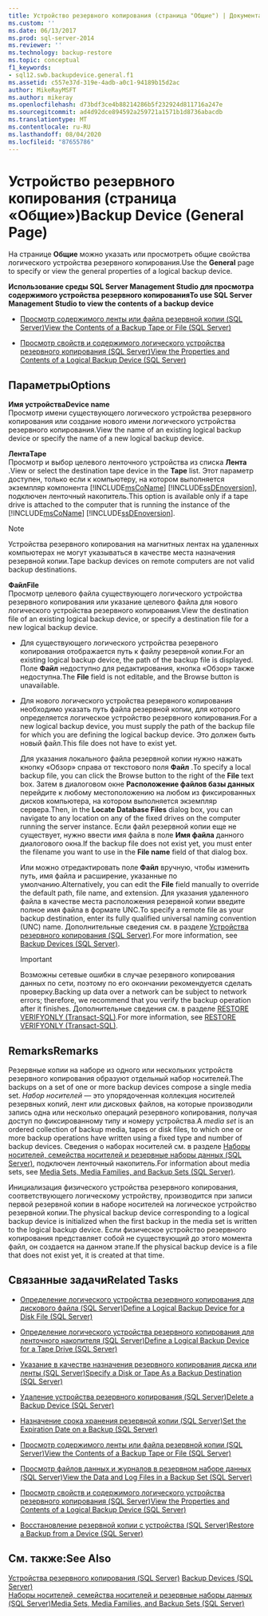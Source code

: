 ```yaml
---
title: Устройство резервного копирования (страница "Общие") | Документация Майкрософт
ms.custom: ''
ms.date: 06/13/2017
ms.prod: sql-server-2014
ms.reviewer: ''
ms.technology: backup-restore
ms.topic: conceptual
f1_keywords:
- sql12.swb.backupdevice.general.f1
ms.assetid: c557e37d-319e-4adb-a0c1-94189b15d2ac
author: MikeRayMSFT
ms.author: mikeray
ms.openlocfilehash: d73bdf3ce4b88214286b5f232924d811716a247e
ms.sourcegitcommit: ad4d92dce894592a259721a1571b1d8736abacdb
ms.translationtype: MT
ms.contentlocale: ru-RU
ms.lasthandoff: 08/04/2020
ms.locfileid: "87655786"
---
```

# <a name="backup-device-general-page"></a><span data-ttu-id="32a3b-102">Устройство резервного копирования (страница «Общие»)</span><span class="sxs-lookup"><span data-stu-id="32a3b-102">Backup Device (General Page)</span></span>
  <span data-ttu-id="32a3b-103">На странице **Общие** можно указать или просмотреть общие свойства логического устройства резервного копирования.</span><span class="sxs-lookup"><span data-stu-id="32a3b-103">Use the **General** page to specify or view the general properties of a logical backup device.</span></span>  
  
 <span data-ttu-id="32a3b-104">**Использование среды SQL Server Management Studio для просмотра содержимого устройства резервного копирования**</span><span class="sxs-lookup"><span data-stu-id="32a3b-104">**To use SQL Server Management Studio to view the contents of a backup device**</span></span>  
  
-   [<span data-ttu-id="32a3b-105">Просмотр содержимого ленты или файла резервной копии (SQL Server)</span><span class="sxs-lookup"><span data-stu-id="32a3b-105">View the Contents of a Backup Tape or File &#40;SQL Server&#41;</span></span>](view-the-contents-of-a-backup-tape-or-file-sql-server.md)  
  
-   [<span data-ttu-id="32a3b-106">Просмотр свойств и содержимого логического устройства резервного копирования (SQL Server)</span><span class="sxs-lookup"><span data-stu-id="32a3b-106">View the Properties and Contents of a Logical Backup Device &#40;SQL Server&#41;</span></span>](view-the-properties-and-contents-of-a-logical-backup-device-sql-server.md)  
  
## <a name="options"></a><span data-ttu-id="32a3b-107">Параметры</span><span class="sxs-lookup"><span data-stu-id="32a3b-107">Options</span></span>  
 <span data-ttu-id="32a3b-108">**Имя устройства**</span><span class="sxs-lookup"><span data-stu-id="32a3b-108">**Device name**</span></span>  
 <span data-ttu-id="32a3b-109">Просмотр имени существующего логического устройства резервного копирования или создание нового имени логического устройства резервного копирования.</span><span class="sxs-lookup"><span data-stu-id="32a3b-109">View the name of an existing logical backup device or specify the name of a new logical backup device.</span></span>  
  
 <span data-ttu-id="32a3b-110">**Лента**</span><span class="sxs-lookup"><span data-stu-id="32a3b-110">**Tape**</span></span>  
 <span data-ttu-id="32a3b-111">Просмотр и выбор целевого ленточного устройства из списка **Лента** .</span><span class="sxs-lookup"><span data-stu-id="32a3b-111">View or select the destination tape device in the **Tape** list.</span></span> <span data-ttu-id="32a3b-112">Этот параметр доступен, только если к компьютеру, на котором выполняется экземпляр компонента [!INCLUDE[msCoName](../../includes/msconame-md.md)] [!INCLUDE[ssDEnoversion](../../includes/ssdenoversion-md.md)], подключен ленточный накопитель.</span><span class="sxs-lookup"><span data-stu-id="32a3b-112">This option is available only if a tape drive is attached to the computer that is running the instance of the [!INCLUDE[msCoName](../../includes/msconame-md.md)] [!INCLUDE[ssDEnoversion](../../includes/ssdenoversion-md.md)].</span></span>  
  
> [!NOTE]  
>  <span data-ttu-id="32a3b-113">Устройства резервного копирования на магнитных лентах на удаленных компьютерах не могут указываться в качестве места назначения резервной копии.</span><span class="sxs-lookup"><span data-stu-id="32a3b-113">Tape backup devices on remote computers are not valid backup destinations.</span></span>  
  
 <span data-ttu-id="32a3b-114">**Файл**</span><span class="sxs-lookup"><span data-stu-id="32a3b-114">**File**</span></span>  
 <span data-ttu-id="32a3b-115">Просмотр целевого файла существующего логического устройства резервного копирования или указание целевого файла для нового логического устройства резервного копирования.</span><span class="sxs-lookup"><span data-stu-id="32a3b-115">View the destination file of an existing logical backup device, or specify a destination file for a new logical backup device.</span></span>  
  
-   <span data-ttu-id="32a3b-116">Для существующего логического устройства резервного копирования отображается путь к файлу резервной копии.</span><span class="sxs-lookup"><span data-stu-id="32a3b-116">For an existing logical backup device, the path of the backup file is displayed.</span></span> <span data-ttu-id="32a3b-117">Поле **Файл** недоступно для редактирования, кнопка «Обзор» также недоступна.</span><span class="sxs-lookup"><span data-stu-id="32a3b-117">The **File** field is not editable, and the Browse button is unavailable.</span></span>  
  
-   <span data-ttu-id="32a3b-118">Для нового логического устройства резервного копирования необходимо указать путь файла резервной копии, для которого определяется логическое устройство резервного копирования.</span><span class="sxs-lookup"><span data-stu-id="32a3b-118">For a new logical backup device, you must supply the path of the backup file for which you are defining the logical backup device.</span></span> <span data-ttu-id="32a3b-119">Это должен быть новый файл.</span><span class="sxs-lookup"><span data-stu-id="32a3b-119">This file does not have to exist yet.</span></span>  
  
     <span data-ttu-id="32a3b-120">Для указания локального файла резервной копии нужно нажать кнопку «Обзор» справа от текстового поля **Файл** .</span><span class="sxs-lookup"><span data-stu-id="32a3b-120">To specify a local backup file, you can click the Browse button to the right of the **File** text box.</span></span> <span data-ttu-id="32a3b-121">Затем в диалоговом окне **Расположение файлов базы данных** перейдите к любому местоположению на любом из фиксированных дисков компьютера, на котором выполняется экземпляр сервера.</span><span class="sxs-lookup"><span data-stu-id="32a3b-121">Then, in the **Locate Database Files** dialog box, you can navigate to any location on any of the fixed drives on the computer running the server instance.</span></span> <span data-ttu-id="32a3b-122">Если файл резервной копии еще не существует, нужно ввести имя файла в поле **Имя файла** данного диалогового окна.</span><span class="sxs-lookup"><span data-stu-id="32a3b-122">If the backup file does not exist yet, you must enter the filename you want to use in the **File name** field of that dialog box.</span></span>  
  
     <span data-ttu-id="32a3b-123">Или можно отредактировать поле **Файл** вручную, чтобы изменить путь, имя файла и расширение, указанные по умолчанию.</span><span class="sxs-lookup"><span data-stu-id="32a3b-123">Alternatively, you can edit the **File** field manually to override the default path, file name, and extension.</span></span> <span data-ttu-id="32a3b-124">Для указания удаленного файла в качестве места расположения резервной копии введите полное имя файла в формате UNC.</span><span class="sxs-lookup"><span data-stu-id="32a3b-124">To specify a remote file as your backup destination, enter its fully qualified universal naming convention (UNC) name.</span></span> <span data-ttu-id="32a3b-125">Дополнительные сведения см. в разделе [Устройства резервного копирования (SQL Server)](backup-devices-sql-server.md).</span><span class="sxs-lookup"><span data-stu-id="32a3b-125">For more information, see [Backup Devices &#40;SQL Server&#41;](backup-devices-sql-server.md).</span></span>  
  
    > [!IMPORTANT]  
    >  <span data-ttu-id="32a3b-126">Возможны сетевые ошибки в случае резервного копирования данных по сети, поэтому по его окончании рекомендуется сделать проверку.</span><span class="sxs-lookup"><span data-stu-id="32a3b-126">Backing up data over a network can be subject to network errors; therefore, we recommend that you verify the backup operation after it finishes.</span></span> <span data-ttu-id="32a3b-127">Дополнительные сведения см. в разделе [RESTORE VERIFYONLY (Transact-SQL)](/sql/t-sql/statements/restore-statements-verifyonly-transact-sql).</span><span class="sxs-lookup"><span data-stu-id="32a3b-127">For more information, see [RESTORE VERIFYONLY &#40;Transact-SQL&#41;](/sql/t-sql/statements/restore-statements-verifyonly-transact-sql).</span></span>  
  
## <a name="remarks"></a><span data-ttu-id="32a3b-128">Remarks</span><span class="sxs-lookup"><span data-stu-id="32a3b-128">Remarks</span></span>  
 <span data-ttu-id="32a3b-129">Резервные копии на наборе из одного или нескольких устройств резервного копирования образуют отдельный набор носителей.</span><span class="sxs-lookup"><span data-stu-id="32a3b-129">The backups on a set of one or more backup devices compose a single media set.</span></span> <span data-ttu-id="32a3b-130">*Набор носителей* — это упорядоченная коллекция носителей резервных копий, лент или дисковых файлов, на которые производили запись одна или несколько операций резервного копирования, получая доступ по фиксированному типу и номеру устройства.</span><span class="sxs-lookup"><span data-stu-id="32a3b-130">A *media set* is an ordered collection of backup media, tapes or disk files, to which one or more backup operations have written using a fixed type and number of backup devices.</span></span> <span data-ttu-id="32a3b-131">Сведения о наборах носителей см. в разделе [Наборы носителей, семейства носителей и резервные наборы данных (SQL Server)](media-sets-media-families-and-backup-sets-sql-server.md), подключен ленточный накопитель.</span><span class="sxs-lookup"><span data-stu-id="32a3b-131">For information about media sets, see [Media Sets, Media Families, and Backup Sets &#40;SQL Server&#41;](media-sets-media-families-and-backup-sets-sql-server.md).</span></span>  
  
 <span data-ttu-id="32a3b-132">Инициализация физического устройства резервного копирования, соответствующего логическому устройству, производится при записи первой резервной копии в наборе носителей на логическое устройство резервной копии.</span><span class="sxs-lookup"><span data-stu-id="32a3b-132">The physical backup device corresponding to a logical backup device is initialized when the first backup in the media set is written to the logical backup device.</span></span> <span data-ttu-id="32a3b-133">Если физическое устройство резервного копирования представляет собой не существующий до этого момента файл, он создается на данном этапе.</span><span class="sxs-lookup"><span data-stu-id="32a3b-133">If the physical backup device is a file that does not exist yet, it is created at that time.</span></span>  
  
##  <a name="related-tasks"></a><a name="RelatedTasks"></a> <span data-ttu-id="32a3b-134">Связанные задачи</span><span class="sxs-lookup"><span data-stu-id="32a3b-134">Related Tasks</span></span>  
  
-   [<span data-ttu-id="32a3b-135">Определение логического устройства резервного копирования для дискового файла (SQL Server)</span><span class="sxs-lookup"><span data-stu-id="32a3b-135">Define a Logical Backup Device for a Disk File &#40;SQL Server&#41;</span></span>](define-a-logical-backup-device-for-a-disk-file-sql-server.md)  
  
-   [<span data-ttu-id="32a3b-136">Определение логического устройства резервного копирования для ленточного накопителя (SQL Server)</span><span class="sxs-lookup"><span data-stu-id="32a3b-136">Define a Logical Backup Device for a Tape Drive &#40;SQL Server&#41;</span></span>](define-a-logical-backup-device-for-a-tape-drive-sql-server.md)  
  
-   [<span data-ttu-id="32a3b-137">Указание в качестве назначения резервного копирования диска или ленты (SQL Server)</span><span class="sxs-lookup"><span data-stu-id="32a3b-137">Specify a Disk or Tape As a Backup Destination &#40;SQL Server&#41;</span></span>](specify-a-disk-or-tape-as-a-backup-destination-sql-server.md)  
  
-   [<span data-ttu-id="32a3b-138">Удаление устройства резервного копирования (SQL Server)</span><span class="sxs-lookup"><span data-stu-id="32a3b-138">Delete a Backup Device &#40;SQL Server&#41;</span></span>](delete-a-backup-device-sql-server.md)  
  
-   [<span data-ttu-id="32a3b-139">Назначение срока хранения резервной копии (SQL Server)</span><span class="sxs-lookup"><span data-stu-id="32a3b-139">Set the Expiration Date on a Backup &#40;SQL Server&#41;</span></span>](set-the-expiration-date-on-a-backup-sql-server.md)  
  
-   [<span data-ttu-id="32a3b-140">Просмотр содержимого ленты или файла резервной копии (SQL Server)</span><span class="sxs-lookup"><span data-stu-id="32a3b-140">View the Contents of a Backup Tape or File &#40;SQL Server&#41;</span></span>](view-the-contents-of-a-backup-tape-or-file-sql-server.md)  
  
-   [<span data-ttu-id="32a3b-141">Просмотр файлов данных и журналов в резервном наборе данных (SQL Server)</span><span class="sxs-lookup"><span data-stu-id="32a3b-141">View the Data and Log Files in a Backup Set &#40;SQL Server&#41;</span></span>](view-the-data-and-log-files-in-a-backup-set-sql-server.md)  
  
-   [<span data-ttu-id="32a3b-142">Просмотр свойств и содержимого логического устройства резервного копирования (SQL Server)</span><span class="sxs-lookup"><span data-stu-id="32a3b-142">View the Properties and Contents of a Logical Backup Device &#40;SQL Server&#41;</span></span>](view-the-properties-and-contents-of-a-logical-backup-device-sql-server.md)  
  
-   [<span data-ttu-id="32a3b-143">Восстановление резервной копии с устройства (SQL Server)</span><span class="sxs-lookup"><span data-stu-id="32a3b-143">Restore a Backup from a Device &#40;SQL Server&#41;</span></span>](restore-a-backup-from-a-device-sql-server.md)  
  
## <a name="see-also"></a><span data-ttu-id="32a3b-144">См. также:</span><span class="sxs-lookup"><span data-stu-id="32a3b-144">See Also</span></span>  
 <span data-ttu-id="32a3b-145">[Устройства резервного копирования (SQL Server)](backup-devices-sql-server.md) </span><span class="sxs-lookup"><span data-stu-id="32a3b-145">[Backup Devices &#40;SQL Server&#41;](backup-devices-sql-server.md) </span></span>  
 [<span data-ttu-id="32a3b-146">Наборы носителей, семейства носителей и резервные наборы данных (SQL Server)</span><span class="sxs-lookup"><span data-stu-id="32a3b-146">Media Sets, Media Families, and Backup Sets &#40;SQL Server&#41;</span></span>](media-sets-media-families-and-backup-sets-sql-server.md)  
  
  
